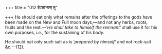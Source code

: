 +++
title = "012 देवताभ्यस् तु"

+++
He should eat only what remains after the offerings to the gods have
been made on the New and Full moon days,—and not any herbs, roots,
fruits and the rest.—‘*He shall take to himself the remnant*’ shall use
it for his own purposes, *i.e*., for the sustaining of his body.

He should eat only such salt as is ‘*prepared by himself*’ and not
rock-salt &c.—(12).


